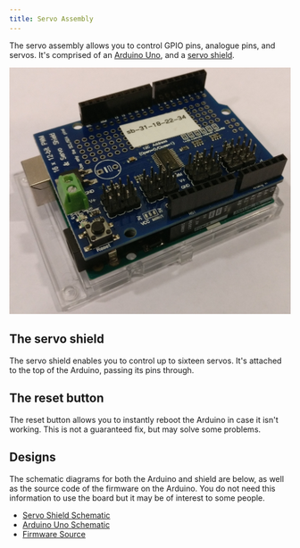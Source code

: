 ```yaml
---
title: Servo Assembly
---
```


The servo assembly allows you to control GPIO pins, analogue pins, and servos. It's comprised of an [Arduino Uno](https://store.arduino.cc/arduino-uno-rev3), and a [servo shield](https://learn.adafruit.com/adafruit-16-channel-pwm-slash-servo-shield).

![Servo Assembly](../../assets/img/kit/servo-assembly.jpg)

## The servo shield
The servo shield enables you to control up to sixteen servos. It's attached to the top of the Arduino, passing its pins through.

## The reset button
The reset button allows you to instantly reboot the Arduino in case it isn't working. This is not a guaranteed fix, but may solve some problems.


## Designs
The schematic diagrams for both the Arduino and shield are below, as well as the source code of the firmware on the Arduino. You do not need this information to use the board but it may be of interest to some people.

- [Servo Shield Schematic](https://cdn-learn.adafruit.com/assets/assets/000/036/269/original/adafruit_products_schem.png)
- [Arduino Uno Schematic](https://www.arduino.cc/en/uploads/Main/Arduino_Uno_Rev3-schematic.pdf)
- [Firmware Source](https://github.com/sourcebots/servo-firmware)
